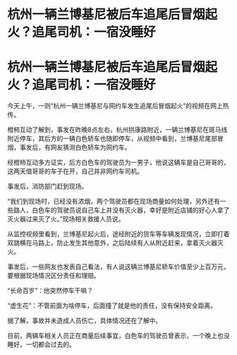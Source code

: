 # 杭州一辆兰博基尼被后车追尾后冒烟起火？追尾司机：一宿没睡好

# 杭州一辆兰博基尼被后车追尾后冒烟起火？追尾司机：一宿没睡好

今天上午，一则“杭州一辆兰博基尼与网约车发生追尾后冒烟起火”的视频在网上热传。

橙柿互动了解到，事发在昨晚8点左右，杭州拱康路附近，一辆兰博基尼在斑马线附近停车，其后方的一辆白色轿车也随即停车，从视频中看到，兰博基尼尾部冒烟，事发后，有网友猜测白色轿车为网约车。

经橙柿互动多方证实，后方白色车的驾驶员为一男子，他说这辆车是自己哥哥的，这两天借哥哥的车子在开，自己并非网约车司机。

事发后，消防部门赶到现场。

“我们到现场时，已经没有浓烟，两个驾驶员都在现场商量如何处理，另外还有一些路人，白色车的驾驶员说自己车上并没有灭火器，幸好是附近店铺的好心人拿了灭火器过来灭了火。”现场相关救援人员说。

从监控视频里看到，兰博基尼起火后，途经附近的货车等车辆发现情况，立即打着双跳横在马路上，防止发生其他意外，之后陆续有人从附近赶来，拿着灭火器灭火。

事发后，一些网友也发表自己看法，有人说这辆兰博基尼轿车价值至少上百万元，要根据现场情况区分责任和理赔。

“长命百岁”：他突然停车干嘛？

“虚生花”：不管前面为啥停车，后面撞了就是他的责任，没有保持安全距离。

据了解，事故并未造成人员伤亡，具体情况还在了解中。

目前，两辆车相关人员正在商量后续事宜，白色车的驾驶员曾表示，一个晚上也没睡好，一切都会过去的。

